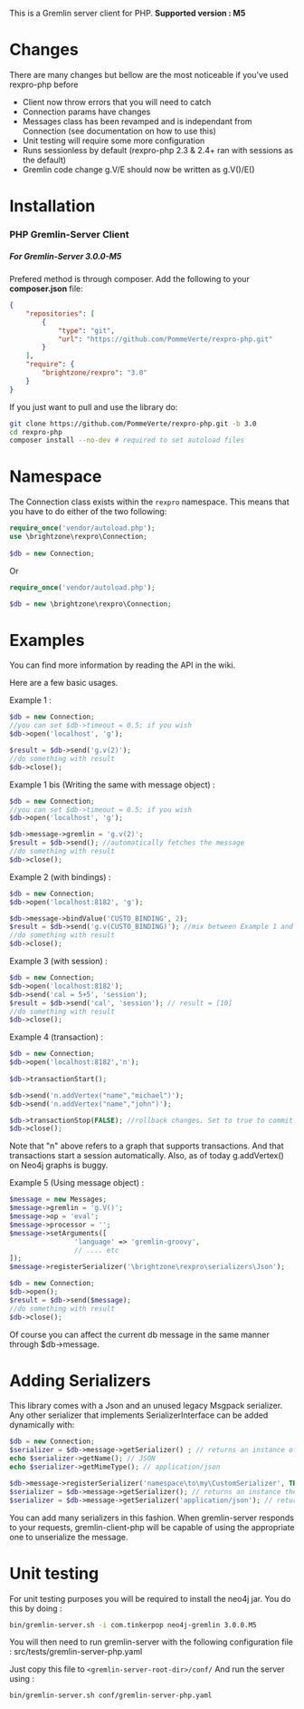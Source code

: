 This is a Gremlin server client for PHP. **Supported version : M5**

Changes
=======
There are many changes but bellow are the most noticeable if you've used rexpro-php before

- Client now throw errors that you will need to catch
- Connection params have changes
- Messages class has been revamped and is independant from Connection (see documentation on how to use this)
- Unit testing will require some more configuration
- Runs sessionless by default (rexpro-php 2.3 & 2.4+ ran with sessions as the default)
- Gremlin code change g.V/E should now be written as g.V()/E()


Installation
============

### PHP Gremlin-Server Client

##### For Gremlin-Server 3.0.0-M5

Prefered method is through composer. Add the following to your **composer.json** file:

```json
{
    "repositories": [
        {
            "type": "git",
            "url": "https://github.com/PommeVerte/rexpro-php.git"
        }
    ],
    "require": {
        "brightzone/rexpro": "3.0"
    }
}
```

If you just want to pull and use the library do:

```bash
git clone https://github.com/PommeVerte/rexpro-php.git -b 3.0
cd rexpro-php
composer install --no-dev # required to set autoload files
```

Namespace
=========

The Connection class exists within the `rexpro` namespace. This means that you have to do either of the two following:

```php
require_once('vendor/autoload.php');
use \brightzone\rexpro\Connection;
 
$db = new Connection;
```

Or

```php
require_once('vendor/autoload.php');

$db = new \brightzone\rexpro\Connection;
```

Examples
========

You can find more information by reading the API in the wiki. 

Here are a few basic usages.

Example 1 :

```php
$db = new Connection;
//you can set $db->timeout = 0.5; if you wish
$db->open('localhost', 'g');

$result = $db->send('g.v(2)');
//do something with result
$db->close();
```

Example 1 bis (Writing the same with message object) :
```php
$db = new Connection;
//you can set $db->timeout = 0.5; if you wish
$db->open('localhost', 'g');

$db->message->gremlin = 'g.v(2)';
$result = $db->send(); //automatically fetches the message
//do something with result
$db->close();
```


Example 2 (with bindings) :

```php
$db = new Connection;
$db->open('localhost:8182', 'g');

$db->message->bindValue('CUSTO_BINDING', 2);
$result = $db->send('g.v(CUSTO_BINDING)'); //mix between Example 1 and 1B
//do something with result
$db->close();
```

Example 3 (with session) :

```php
$db = new Connection;
$db->open('localhost:8182');
$db->send('cal = 5+5', 'session');
$result = $db->send('cal', 'session'); // result = [10]
//do something with result
$db->close();
```

Example 4 (transaction) :

```php
$db = new Connection;
$db->open('localhost:8182','n');
  	
$db->transactionStart();

$db->send('n.addVertex("name","michael")');
$db->send('n.addVertex("name","john")');

$db->transactionStop(FALSE); //rollback changes. Set to true to commit.
$db->close();
```
Note that "n" above refers to a graph that supports transactions. And that transactions start a session automatically.
Also, as of today g.addVertex() on Neo4j graphs is buggy.

Example 5 (Using message object) :

```php
$message = new Messages;
$message->gremlin = 'g.V()';
$message->op = 'eval';
$message->processor = '';
$message->setArguments([
				'language' => 'gremlin-groovy',
				// .... etc
]);
$message->registerSerializer('\brightzone\rexpro\serializers\Json');

$db = new Connection;
$db->open();
$result = $db->send($message);
//do something with result
$db->close();
```
Of course you can affect the current db message in the same manner through $db->message.

Adding Serializers
==================

This library comes with a Json and an unused legacy Msgpack serializer. Any other serializer that implements SerializerInterface can be added dynamically with:

```php
$db = new Connection;
$serializer = $db->message->getSerializer() ; // returns an instance of the default JSON serializer
echo $serializer->getName(); // JSON
echo $serializer->getMimeType(); // application/json

$db->message->registerSerializer('namespace\to\my\CustomSerializer', TRUE); // sets this as default
$serializer = $db->message->getSerializer(); // returns an instance the CustomSerializer serializer (default)
$serializer = $db->message->getSerializer('application/json'); // returns an instance the JSON serializer
```
You can add many serializers in this fashion. When gremlin-server responds to your requests, gremlin-client-php will be capable of using the appropriate one to unserialize the message.

Unit testing
============

For unit testing purposes you will be required to install the neo4j jar. You do this by doing :

```bash
bin/gremlin-server.sh -i com.tinkerpop neo4j-gremlin 3.0.0.M5
```

You will then need to run gremlin-server with the following configuration file : src/tests/gremlin-server-php.yaml

Just copy this file to `<gremlin-server-root-dir>/conf/`
And run the server using :

```bash
bin/gremlin-server.sh conf/gremlin-server-php.yaml
```

